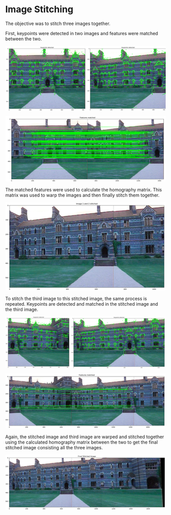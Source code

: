 # Image Stitching

The objective was to stitch three images together. 

First, keypoints were detected in two images and features were matched between the two. 

<p align="center">
  <img src="images/kps_1__2.png">
</p>
<p align="center">
  <img src="images/features_matched_1n2.png">
</p> 

The matched features were used to calculate the homography matrix. This matrix was used to warp the images and then finally stitch them together.

<p align="center">
  <img src="images/stitched_1n2.png">
</p>

To stitch the third image to this stitched image, the same process is repeated. Keypoints are detected and matched in the stitched image and the third image.

<p align="center">
  <img src="images/kps_3_1n2.png">
</p>

<p align="center">
  <img src="images/features_matched_3_1n2.png">
</p>

Again, the stitched image and third image are warped and stitched together using the calculated homography matrix between the two to get the final stitched image consisting all the three images.

<p align="center">
  <img src="images/final.png">
</p>
